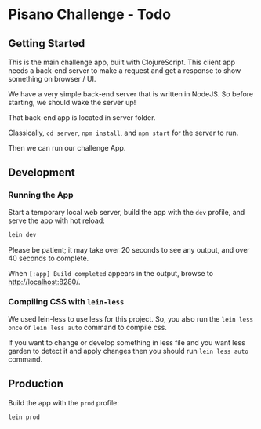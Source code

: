 # Pisano Challenge - Todo

## Getting Started
This is the main challenge app, built with ClojureScript. This client app needs a back-end server to make a request and get a response to show something on browser / UI. 

We have a very simple back-end server that is written in NodeJS. So before starting, we should wake the server up! 

That back-end app is located in server folder. 

Classically, `cd server`, `npm install`, and `npm start` for the server to run.

Then we can run our challenge App.

## Development

### Running the App

Start a temporary local web server, build the app with the `dev` profile, and serve the app with
hot reload:

```sh
lein dev
```

Please be patient; it may take over 20 seconds to see any output, and over 40 seconds to complete.

When `[:app] Build completed` appears in the output, browse to
[http://localhost:8280/](http://localhost:8280/).

### Compiling CSS with `lein-less`
We used lein-less to use less for this project. So, you also run the `lein less once` or `lein less auto` command to compile css.

If you want to change or develop something in less file and you want less garden to detect it and apply changes then you should run `lein less auto` command.

## Production

Build the app with the `prod` profile:

```sh
lein prod
```

